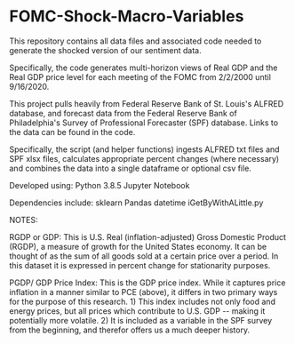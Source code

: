 # FOMC-Shock-Macro-Variables

This repository contains all data files and associated code needed to generate the shocked version of our sentiment data.

Specifically, the code generates multi-horizon views of Real GDP and the Real GDP price level for each meeting of the FOMC from 2/2/2000 until 9/16/2020.

This project pulls heavily from Federal Reserve Bank of St. Louis's ALFRED database, and forecast data from the Federal Reserve Bank of Philadelphia's Survey of Professional Forecaster (SPF) database. Links to the data can be found in the code.

Specifically, the script (and helper functions) ingests ALFRED txt files and SPF xlsx files, calculates appropriate percent changes (where necessary) and combines the data into a single dataframe or optional csv file.

Developed using: 
Python 3.8.5
Jupyter Notebook

Dependencies include:
sklearn
Pandas
datetime
iGetByWithALittle.py


NOTES:

RGDP or GDP: This is U.S. Real (inflation-adjusted) Gross Domestic Product (RGDP), a measure of growth for the United States economy. It can be thought of as the sum of all goods sold at a certain price over a period. In this dataset it is expressed in percent change for stationarity purposes.

PGDP/ GDP Price Index: This is the GDP price index. While it captures price inflation in a manner similar to PCE (above), it differs in two primary ways for the purpose of this research. 1) This index includes not only food and energy prices, but all prices which contribute to U.S. GDP -- making it potentially more volatile. 2) It is included as a variable in the SPF survey from the beginning, and therefor offers us a much deeper history.
